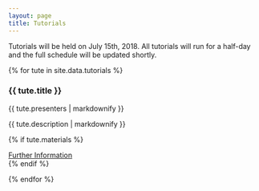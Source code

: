 ```yaml
---
layout: page
title: Tutorials
---
```


Tutorials will be held on July 15th, 2018. All tutorials will run for a half-day and the full schedule will be updated shortly.

{% for tute in site.data.tutorials %}
### {{ tute.title }}

<div class="tutorial-presenters">{{ tute.presenters | markdownify }}</div>

{{ tute.description | markdownify }}

{% if tute.materials %}<div class="further-info"><a href="{{ tute.materials }}" target="_blank" title="Additional Information about '{{ tute.title }}' (opens in external site)">Further Information</a></div>{% endif %}

{% endfor %}
